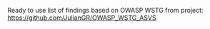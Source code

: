 Ready to use list of findings based on OWASP WSTG from project: https://github.com/JulianGR/OWASP_WSTG_ASVS
